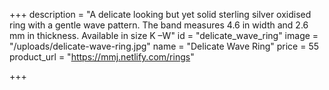 +++
description = "A delicate looking but yet solid sterling silver oxidised ring with a gentle wave pattern. The band measures 4.6 in width and 2.6 mm in thickness. Available in size K –W"
id = "delicate_wave_ring"
image = "/uploads/delicate-wave-ring.jpg"
name = "Delicate Wave Ring"
price = 55
product_url = "https://mmj.netlify.com/rings"

+++
